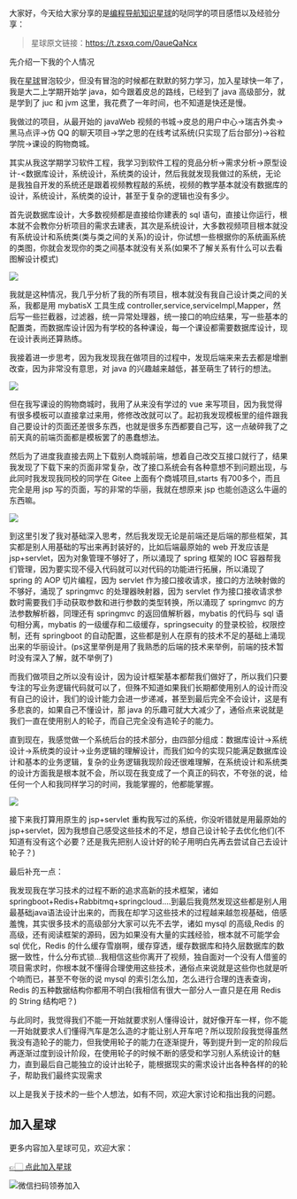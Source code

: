 大家好，今天给大家分享的是[编程导航知识星球](https://mp.weixin.qq.com/s?__biz=MzI1NDczNTAwMA==&mid=2247524980&idx=2&sn=9ddcdb6c52aa096ed4c5ad0ced946a7d&chksm=e9c28583deb50c95f3c2665713a8bbc372c68332b3bfb846cf4b23af3f1cc07164832a291335&token=689599617&lang=zh_CN&scene=21#wechat_redirect)的哒同学的项目感悟以及经验分享：

> 星球原文链接：https://t.zsxq.com/0aueQaNcx

先介绍一下我的个人情况

我在[星球](https://mp.weixin.qq.com/s?__biz=MzI1NDczNTAwMA==&mid=2247524980&idx=2&sn=9ddcdb6c52aa096ed4c5ad0ced946a7d&chksm=e9c28583deb50c95f3c2665713a8bbc372c68332b3bfb846cf4b23af3f1cc07164832a291335&token=689599617&lang=zh_CN&scene=21#wechat_redirect)冒泡较少，但没有冒泡的时候都在默默的努力学习，加入星球快一年了，我是大二上学期开始学 java，如今跟着皮总的路线，已经到了 java 高级部分，就是学到了 juc 和 jvm 这里，我花费了一年时间，也不知道是快还是慢。



我做过的项目，从最开始的 javaWeb 视频的书城->皮总的用户中心->瑞吉外卖->黑马点评->仿 QQ 的聊天项目->学之思的在线考试系统(只实现了后台部分)->谷粒学院->课设的购物商城。



其实从我这学期学习软件工程，我学习到软件工程的竞品分析->需求分析->原型设计-<数据库设计，系统设计，系统类的设计，然后我就发现我做过的系统，无论是我独自开发的系统还是跟着视频教程敲的系统，视频的教学基本就没有数据库的设计，系统设计，系统类的设计，甚至于复杂的逻辑也没有多少。



首先说数据库设计，大多数视频都是直接给你建表的 sql 语句，直接让你运行，根本就不会教你分析项目的需求去建表，其次是系统设计，大多数视频项目根本就没有系统设计和系统类(类与类之间的关系)的设计，你试想一些根据你的系统画系统的类图，你就会发现你的类之间基本就没有关系(如果不了解关系有什么可以去看 图解设计模式)

		
![](https://files.mdnice.com/user/31817/b2b1e736-d641-40b5-90b1-5b29889621ab.png)


我就是这种情况，我几乎分析了我的所有项目，根本就没有我自己设计类之间的关系，我都是用 mybatisX 工具生成 controller,service,serviceImpl,Mapper，然后写一些拦截器，过滤器，统一异常处理器，统一接口的响应结果，写一些基本的配置类，而数据库设计因为有学校的各种课设，每一个课设都需要数据库设计，现在设计表尚还算熟练。



我接着进一步思考，因为我发现我在做项目的过程中，发现后端来来去去都是增删改查，因为非常没有意思，对 java 的兴趣越来越低，甚至萌生了转行的想法。

![](https://files.mdnice.com/user/31817/b82fd60b-09a4-4b67-bfb6-cf123d8ec795.png)



但在我写课设的购物商城时，我用了从来没有学过的 vue 来写项目，因为我觉得有很多模板可以直接拿过来用，修修改改就可以了。起初我发现模板里的组件跟我自己要设计的页面还差很多东西，也就是很多东西都要自己写，这一点破碎我了之前天真的前端页面都是模板罢了的愚蠢想法。

然后为了进度我直接去网上下载别人商城前端，想着自己改交互接口就行了，结果我发现了下载下来的页面非常复杂，改了接口系统会有各种意想不到问题出现，与此同时我发现我同校的同学在 Gitee 上面有个商城项目,starts 有700多个，而且完全是用 jsp 写的页面，写的非常的华丽，我就在想原来 jsp 也能创造这么牛逼的东西嘛。


![](https://files.mdnice.com/user/31817/db19248b-c0c3-4e2a-a19d-1934e3cf93ff.png)


到这里引发了我对基础深入思考，然后我发现无论是前端还是后端的那些框架，其实都是别人用基础的写出来再封装好的，比如后端最原始的 web 开发应该是 jsp+servlet，因为对象管理不够好了，所以涌现了 spring 框架的 IOC 容器帮我们管理，因为要实现不侵入代码就可以对代码的功能进行拓展，所以涌现了 spring 的 AOP 切片编程，因为 servlet 作为接口接收请求，接口的方法映射做的不够好，涌现了 springmvc 的处理器映射器，因为 servlet 作为接口接收请求参数时需要我们手动获取参数和进行参数的类型转换，所以涌现了 springmvc 的方法参数解析器，同理还有 springmvc 的返回值解析器，mybatis 的代码与 sql 语句相分离，mybatis 的一级缓存和二级缓存，springsecuity 的登录校验，权限控制，还有 springboot 的自动配置，这些都是别人在原有的技术不足的基础上涌现出来的华丽设计。(ps这里举例是用了我熟悉的后端的技术来举例，前端的技术暂时没有深入了解，就不举例了)



而我们做项目之所以没有设计，因为设计框架基本都帮我们做好了，所以我们只要专注的写业务逻辑代码就可以了，但殊不知道如果我们长期都使用别人的设计而没有自己的设计，我们的设计能力会进一步递减，甚至到最后完全不会设计，这是有多悲哀的，如果自己不懂设计，那 java 的乐趣可就大大减少了，通俗点来说就是我们一直在使用别人的轮子，而自己完全没有造轮子的能力。



直到现在，我感觉做一个系统后台的技术部分，由四部分组成：数据库设计->系统设计->系统类的设计->业务逻辑的理解设计，而我们如今的实现只能满足数据库设计和基本的业务逻辑，复杂的业务逻辑我现阶段还很难理解，在系统设计和系统类的设计方面我是根本就不会，所以现在我变成了一个真正的码农，不夸张的说，给任何一个人和我同样学习的时间，我能掌握的，他都能掌握。


![](https://files.mdnice.com/user/31817/5d041cce-b86c-4897-ace4-ca926244b881.png)



接下来我打算用原生的 jsp+servlet 重构我写过的系统，你没听错就是用最原始的 jsp+servlet，因为我想自己感受这些技术的不足，想自己设计轮子去优化他们(不知道有没有这个必要？还是我先把别人设计好的轮子用明白先再去尝试自己去设计轮子？)



最后补充一点：

我发现我在学习技术的过程不断的追求高新的技术框架，诸如 springboot+Redis+Rabbitmq+springcloud....到最后我竟然发现这些都是别人用最基础java语法设计出来的，而我在却学习这些技术的过程越来越忽视基础，倍感羞愧，其实很多技术的高级部分大家可以先不去学，诸如 mysql 的高级,Redis 的高级，还有阅读框架的源码，因为如果没有大量的实践经验，根本就不可能学会 sql 优化，Redis 的什么缓存雪崩啊，缓存穿透，缓存数据库和持久层数据库的数据一致性，什么分布式锁...我相信这些你离开了视频，独自面对一个没有人借鉴的项目需求时，你根本就不懂得合理使用这些技术，通俗点来说就是这些你也就是听个响而已，甚至不夸张的说 mysql 的索引怎么加，怎么进行合理的连表查询，Redis 的五种数据结构你都用不明白(我相信有很大一部分人一直只是在用 Redis 的 String 结构吧？)



与此同时，我觉得我们不能一开始就要求别人懂得设计，就好像开车一样，你不能一开始就要求人们懂得汽车是怎么造的才能让别人开车吧？所以现阶段我觉得虽然我没有造轮子的能力，但我使用轮子的能力在逐渐提升，等到提升到一定的阶段后再逐渐过度到设计阶段，在使用轮子的时候不断的感受和学习别人系统设计的魅力，直到最后自己能独立的设计出轮子，能根据现实的需求设计出各种各样的的轮子，帮助我们最终实现需求





以上是我关于技术的一些个人想法，如有不同，欢迎大家讨论和指出我的问题。

## 加入星球

更多内容加入星球可见，欢迎大家：

[👉🏻 点此加入星球](/加入星球.md)

![微信扫码领券加入](https://yupi.icu/img/%E7%9F%A5%E8%AF%86%E6%98%9F%E7%90%83%E6%89%AB%E7%A0%81.jpeg)
